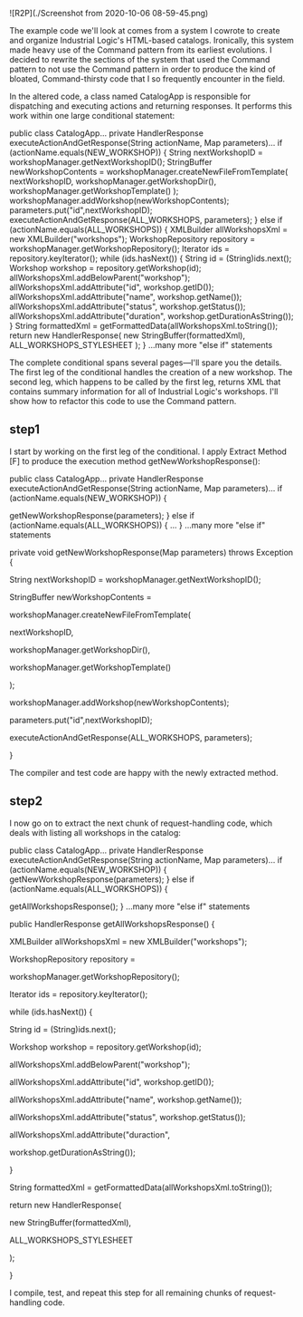 ![R2P](./Screenshot from 2020-10-06 08-59-45.png)

The example code we'll look at comes from a system I cowrote to create and organize Industrial Logic's HTML-based catalogs. Ironically, this system made heavy use of the Command pattern from its earliest evolutions. I decided to rewrite the sections of the system that used the Command pattern to not use the Command pattern in order to produce the kind of bloated, Command-thirsty code that I so frequently encounter in the field.

In the altered code, a class named CatalogApp is responsible for dispatching and executing actions and returning responses. It performs this work within one large conditional statement:

public class CatalogApp...
  private HandlerResponse executeActionAndGetResponse(String actionName, Map parameters)...
    if (actionName.equals(NEW_WORKSHOP)) {
      String nextWorkshopID = workshopManager.getNextWorkshopID();
      StringBuffer newWorkshopContents =
        workshopManager.createNewFileFromTemplate(
          nextWorkshopID,
          workshopManager.getWorkshopDir(),
          workshopManager.getWorkshopTemplate()
        );
      workshopManager.addWorkshop(newWorkshopContents);
      parameters.put("id",nextWorkshopID);
      executeActionAndGetResponse(ALL_WORKSHOPS, parameters);
    } else if (actionName.equals(ALL_WORKSHOPS)) {
      XMLBuilder allWorkshopsXml = new XMLBuilder("workshops");
      WorkshopRepository repository =
        workshopManager.getWorkshopRepository();
      Iterator ids = repository.keyIterator();
      while (ids.hasNext()) {
        String id = (String)ids.next();
        Workshop workshop = repository.getWorkshop(id);
        allWorkshopsXml.addBelowParent("workshop");
        allWorkshopsXml.addAttribute("id", workshop.getID());
        allWorkshopsXml.addAttribute("name", workshop.getName());
        allWorkshopsXml.addAttribute("status", workshop.getStatus());
        allWorkshopsXml.addAttribute("duration",
          workshop.getDurationAsString());
      }
      String formattedXml = getFormattedData(allWorkshopsXml.toString());
      return new HandlerResponse(
        new StringBuffer(formattedXml),
        ALL_WORKSHOPS_STYLESHEET
      );
    } ...many more "else if" statements

The complete conditional spans several pages—I'll spare you the details. The first leg of the conditional handles the creation of a new workshop. The second leg, which happens to be called by the first leg, returns XML that contains summary information for all of Industrial Logic's workshops. I'll show how to refactor this code to use the Command pattern.

## step1
I start by working on the first leg of the conditional. I apply Extract Method [F] to produce the execution method getNewWorkshopResponse():

public class CatalogApp...
  private HandlerResponse executeActionAndGetResponse(String actionName, Map parameters)...
    if (actionName.equals(NEW_WORKSHOP)) {
      
getNewWorkshopResponse(parameters);
    } else if (actionName.equals(ALL_WORKSHOPS)) {
      ...
    } ...many more "else if" statements

  
private void getNewWorkshopResponse(Map parameters) throws Exception {
    
String nextWorkshopID = workshopManager.getNextWorkshopID();
    
StringBuffer newWorkshopContents =
      
workshopManager.createNewFileFromTemplate(
        
nextWorkshopID,
        
workshopManager.getWorkshopDir(),
        
workshopManager.getWorkshopTemplate()
      
);
    
workshopManager.addWorkshop(newWorkshopContents);
    
parameters.put("id",nextWorkshopID);
    
executeActionAndGetResponse(ALL_WORKSHOPS, parameters);
  
}


The compiler and test code are happy with the newly extracted method.

## step2
I now go on to extract the next chunk of request-handling code, which deals with listing all workshops in the catalog:

public class CatalogApp...
  private HandlerResponse executeActionAndGetResponse(String actionName, Map parameters)...
    if (actionName.equals(NEW_WORKSHOP)) {
      getNewWorkshopResponse(parameters);
    } else if (actionName.equals(ALL_WORKSHOPS)) {
      
getAllWorkshopsResponse();
    } ...many more "else if" statements

  
public HandlerResponse getAllWorkshopsResponse() {
    
XMLBuilder allWorkshopsXml = new XMLBuilder("workshops");
    
WorkshopRepository repository =
      
workshopManager.getWorkshopRepository();
    
Iterator ids = repository.keyIterator();
    
while (ids.hasNext()) {
      
String id = (String)ids.next();
      
Workshop workshop = repository.getWorkshop(id);
      
allWorkshopsXml.addBelowParent("workshop");
      
allWorkshopsXml.addAttribute("id", workshop.getID());
      
allWorkshopsXml.addAttribute("name", workshop.getName());
      
allWorkshopsXml.addAttribute("status", workshop.getStatus());
      
allWorkshopsXml.addAttribute("duraction",
        
workshop.getDurationAsString());
    
}
    
String formattedXml = getFormattedData(allWorkshopsXml.toString());
    
return new HandlerResponse(
      
new StringBuffer(formattedXml),
      
ALL_WORKSHOPS_STYLESHEET
    
);
  
}


I compile, test, and repeat this step for all remaining chunks of request-handling code.
